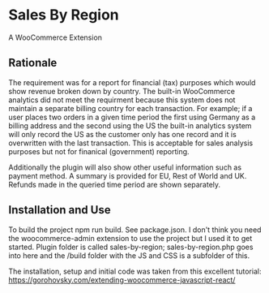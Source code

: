 # Sales By Region

A WooCommerce Extension

## Rationale

The requirement was for a report for financial (tax) purposes which would show revenue broken down by country. The built-in WooCommerce analytics did not meet the requirment because this system does not maintain a separate billing country for each transaction. For example; if a user places two orders in a given time period the first using Germany as a billing address and the second using the US the built-in analytics system will only record the US as the customer only has one record and it is overwritten with the last transaction. This is acceptable for sales analysis purposes but not for finanical (government) reporting.

Additionally the plugin will also show other useful information such as payment method. A summary is provided for EU, Rest of World and UK. Refunds made in the queried time period are shown separately.

## Installation and Use

To build the project npm run build. See package.json. I don't think you need the woocommerce-admin extension to use the project but I used it to get started. Plugin folder is called sales-by-region; sales-by-region.php goes into here and the /build folder with the JS and CSS is a subfolder of this. 

The installation, setup and initial code was taken from this excellent tutorial: https://gorohovsky.com/extending-woocommerce-javascript-react/


